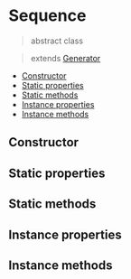 
# Sequence

> abstract class

> extends [Generator](generator.md)

- [Constructor](#constructor)
- [Static properties](#static-properties)
- [Static methods](#static-properties)
- [Instance properties](#static-properties)
- [Instance methods](#static-properties)

## Constructor

## Static properties

## Static methods

## Instance properties

## Instance methods
